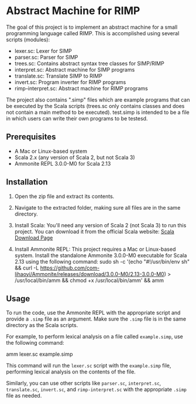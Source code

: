 # Abstract Machine for RIMP

The goal of this project is to implement an abstract machine for a small programming language called RIMP. This is accomplished using several scripts (modules):

- lexer.sc: Lexer for SIMP
- parser.sc: Parser for SIMP
- trees.sc: Contains abstract syntax tree classes for SIMP/RIMP
- interpret.sc: Abstract machine for SIMP programs
- translate.sc: Translate SIMP to RIMP
- invert.sc: Program inverter for RIMP programs
- rimp-interpret.sc: Abstract machine for RIMP programs

The project also contains ".simp" files which are example programs that can be executed by the Scala scripts (trees.sc only contains classes and does not contain a main method to be executed).
test.simp is intended to be a file in which users can write their own programs to be testesd.


## Prerequisites

- A Mac or Linux-based system
- Scala 2.x (any version of Scala 2, but not Scala 3)
- Ammonite REPL 3.0.0-M0 for Scala 2.13


## Installation

1. Open the zip file and extract its contents.
2. Navigate to the extracted folder, making sure all files are in the same directory.

3. Install Scala: You'll need any version of Scala 2 (not Scala 3) to run this project. You can download it from the official Scala website:
   [Scala Download Page](https://www.scala-lang.org/download/)

4. Install Ammonite REPL: This project requires a Mac or Linux-based system. Install the standalone Ammonite 3.0.0-M0 executable for Scala 2.13 using the following command:
 sudo sh -c '(echo "#!/usr/bin/env sh" && curl -L https://github.com/com-lihaoyi/Ammonite/releases/download/3.0.0-M0/2.13-3.0.0-M0) > /usr/local/bin/amm && chmod +x /usr/local/bin/amm' && amm

## Usage

To run the code, use the Ammonite REPL with the appropriate script and provide a `.simp` file as an argument. Make sure the `.simp` file is in the same directory as the Scala scripts.

For example, to perform lexical analysis on a file called `example.simp`, use the following command:

amm lexer.sc example.simp


This command will run the `lexer.sc` script with the `example.simp` file, performing lexical analysis on the contents of the file.

Similarly, you can use other scripts like `parser.sc`, `interpret.sc`, `translate.sc`, `invert.sc`, and `rimp-interpret.sc` with the appropriate `.simp` file as needed.




